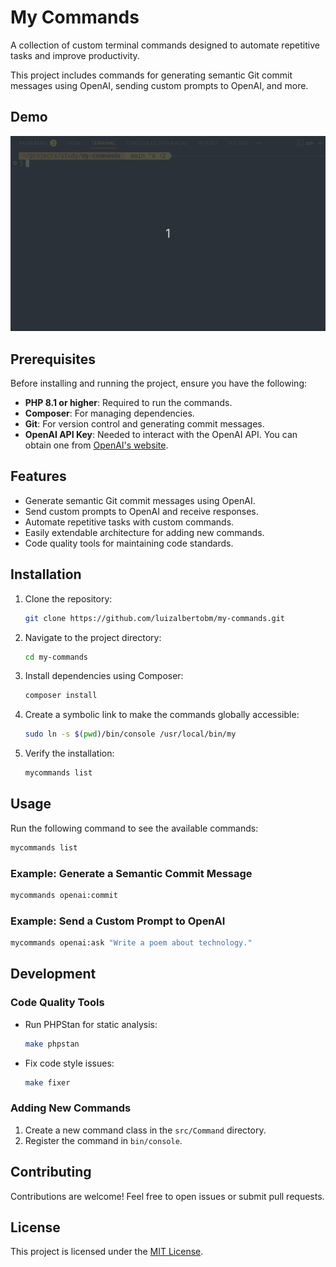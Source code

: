 # My Commands

A collection of custom terminal commands designed to automate repetitive tasks and improve productivity.

This project includes commands for generating semantic Git commit messages using OpenAI, sending custom prompts to OpenAI, and more.

## Demo
![Command Demo](.docs/screen.gif)

## Prerequisites

Before installing and running the project, ensure you have the following:

- **PHP 8.1 or higher**: Required to run the commands.
- **Composer**: For managing dependencies.
- **Git**: For version control and generating commit messages.
- **OpenAI API Key**: Needed to interact with the OpenAI API. You can obtain one from [OpenAI's website](https://platform.openai.com/api-keys).

## Features

- Generate semantic Git commit messages using OpenAI.
- Send custom prompts to OpenAI and receive responses.
- Automate repetitive tasks with custom commands.
- Easily extendable architecture for adding new commands.
- Code quality tools for maintaining code standards.

## Installation

1. Clone the repository:
   ```bash
   git clone https://github.com/luizalbertobm/my-commands.git
   ```

2. Navigate to the project directory:
   ```bash
   cd my-commands
   ```

3. Install dependencies using Composer:
   ```bash
   composer install
   ```

4. Create a symbolic link to make the commands globally accessible:
   ```bash
   sudo ln -s $(pwd)/bin/console /usr/local/bin/my
   ```

5. Verify the installation:
   ```bash
   mycommands list
   ```

## Usage

Run the following command to see the available commands:
```bash
mycommands list
```

### Example: Generate a Semantic Commit Message
```bash
mycommands openai:commit
```

### Example: Send a Custom Prompt to OpenAI
```bash
mycommands openai:ask "Write a poem about technology."
```

## Development

### Code Quality Tools
- Run PHPStan for static analysis:
  ```bash
  make phpstan
  ```
- Fix code style issues:
  ```bash
  make fixer
  ```

### Adding New Commands
1. Create a new command class in the `src/Command` directory.
2. Register the command in `bin/console`.

## Contributing

Contributions are welcome! Feel free to open issues or submit pull requests.

## License

This project is licensed under the [MIT License](LICENSE).
